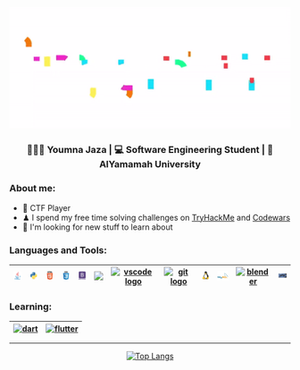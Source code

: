 <p align="center"> <img src="imgs/name.gif" /> </p>
<h3 align="center">👩🏼‍💻 Youmna Jaza | 💻 Software Engineering Student | 🏫 AlYamamah University</h3>

### About me:
- 🚩 CTF Player
- ♟ I spend my free time solving challenges on [TryHackMe](https://tryhackme.com/) and [Codewars](https://www.codewars.com/)
- 👀 I'm looking for new stuff to learn about   
### Languages and Tools:
| [<img src="https://raw.githubusercontent.com/devicons/devicon/master/icons/java/java-original.svg" alt="java" width="24">](https://www.java.com) | [<img src="https://raw.githubusercontent.com/devicons/devicon/master/icons/python/python-original.svg" alt="python" width="24">](https://www.python.org) | [<img src="https://raw.githubusercontent.com/devicons/devicon/master/icons/html5/html5-original-wordmark.svg" alt="html5" width="24">](https://www.w3.org/html/) | [<img src="https://raw.githubusercontent.com/devicons/devicon/master/icons/css3/css3-original-wordmark.svg" alt="css3" width="24">](https://www.w3schools.com/css/) | [<img src="https://raw.githubusercontent.com/devicons/devicon/master/icons/bootstrap/bootstrap-plain-wordmark.svg" alt="bootstrap" width="24">](https://getbootstrap.com)  |  [<img src="https://upload.wikimedia.org/wikipedia/commons/4/4f/PhpMyAdmin_logo.svg" width="30">](https://www.phpmyadmin.net/)| [<img src="https://raw.githubusercontent.com/Delta456/Delta456/master/img/vscode.png" alt="vscode logo" width="24">](https://code.visualstudio.com/)| [<img src="https://raw.githubusercontent.com/Delta456/Delta456/master/img/git.png" alt="git logo" width="24">](https://git-scm.com/)|  [<img src="https://raw.githubusercontent.com/devicons/devicon/master/icons/linux/linux-original.svg" alt="linux" width="24">](https://www.linux.org/)| [<img src="https://raw.githubusercontent.com/devicons/devicon/master/icons/mysql/mysql-original-wordmark.svg" alt="mysql" width="30">](https://www.mysql.com/)| [<img src="https://download.blender.org/branding/community/blender_community_badge_white.svg" alt="blender" width="24">](https://www.blender.org/)| [<img src="https://raw.githubusercontent.com/devicons/devicon/master/icons/php/php-original.svg" alt="php" width="24">](https://www.php.net)| 
|---|---|---|---|---|---|---|---|---|---|---|---
### Learning: 
| [<img src="https://www.vectorlogo.zone/logos/dartlang/dartlang-icon.svg" alt="dart" width="24">](https://dart.dev) | [<img src="https://www.vectorlogo.zone/logos/flutterio/flutterio-icon.svg" alt="flutter" width="24">](https://flutter.dev) |
|---|---|
***  
<div align="center">	

[![Top Langs](https://github-readme-stats.vercel.app/api/top-langs/?username=Yomna-J&langs_count=7&layout=compact)](https://github.com/anuraghazra/github-readme-stats)	


</div>
